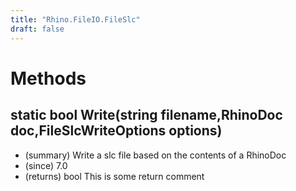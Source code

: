 ```yaml
---
title: "Rhino.FileIO.FileSlc"
draft: false
---
```


# Methods
## static bool Write(string filename,RhinoDoc doc,FileSlcWriteOptions options)
- (summary) Write a slc file based on the contents of a RhinoDoc
- (since) 7.0
- (returns) bool This is some return comment
